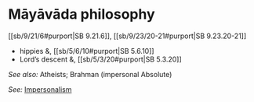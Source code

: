 # Māyāvāda philosophy

[[sb/9/21/6#purport|SB 9.21.6]], [[sb/9/23/20-21#purport|SB 9.23.20-21]]

* hippies &, [[sb/5/6/10#purport|SB 5.6.10]]
* Lord’s descent &, [[sb/5/3/20#purport|SB 5.3.20]]

*See also:* Atheists; Brahman (impersonal Absolute)

*See:* [Impersonalism](entries/impersonalism.md)
